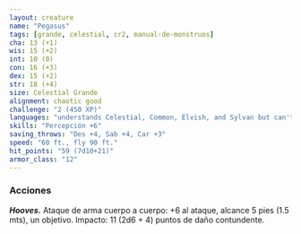 ```yaml
---
layout: creature
name: "Pegasus"
tags: [grande, celestial, cr2, manual-de-monstruos]
cha: 13 (+1)
wis: 15 (+2)
int: 10 (0)
con: 16 (+3)
dex: 15 (+2)
str: 18 (+4)
size: Celestial Grande
alignment: chaotic good
challenge: "2 (450 XP)"
languages: "understands Celestial, Common, Elvish, and Sylvan but can't speak"
skills: "Percepción +6"
saving_throws: "Des +4, Sab +4, Car +3"
speed: "60 ft., fly 90 ft."
hit_points: "59 (7d10+21)"
armor_class: "12"
---
```


### Acciones

***Hooves.*** Ataque de arma cuerpo a cuerpo: +6 al ataque, alcance 5 pies (1.5 mts), un objetivo. Impacto: 11 (2d6 + 4) puntos de daño contundente.

